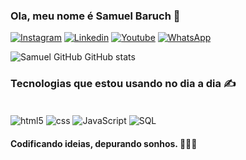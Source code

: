 

### Ola, meu nome é Samuel Baruch 👋


[![Instagram](https://img.shields.io/badge/Instagram-E4405F?style=for-the-badge&logo=instagram&logoColor=white)](https://www.instagram.com/samuel_baruch_/)
[![Linkedin](https://img.shields.io/badge/LinkedIn-0077B5?style=for-the-badge&logo=linkedin&logoColor=white)](https://www.linkedin.com/in/samuel-baruch-4912862b8/)
[![Youtube](https://img.shields.io/badge/YouTube-FF0000?style=for-the-badge&logo=youtube&logoColor=white)](https://www.youtube.com/@samuelbaruch1415)
[![WhatsApp](https://img.shields.io/badge/WhatsApp-25D366?style=for-the-badge&logo=whatsapp&logoColor=white)](https://wa.me/5531972459557)


![Samuel GitHub GitHub stats](https://github-readme-stats.vercel.app/api?username=SamuelBaruch&show_icons=true&theme=radical)
<br/>





### Tecnologias que estou usando no dia a dia ✍️

<div style="display:inline_block"><br>
    <img align="center" alt="html5" src="https://img.shields.io/badge/html5-%23E34F26.svg?style=for-the-badge&logo=html5&logoColor=white"/>
    <img align="center" alt="css" src="https://img.shields.io/badge/css3-%231572B6.svg?style=for-the-badge&logo=css3&logoColor=white" />
     <img align="center" alt="JavaScript" src="https://img.shields.io/badge/JavaScript-F7DF1E?style=for-the-badge&logo=javascript&logoColor=black"/>
     <img align="center" alt="SQL" src="https://img.shields.io/badge/MySQL-005C84?style=for-the-badge&logo=mysql&logoColor=white">

    

</div>




#### Codificando ideias, depurando sonhos. 👨🏽‍💻
